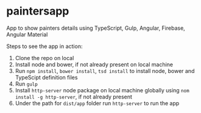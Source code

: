 # paintersapp
App to show painters details using TypeScript, Gulp, Angular, Firebase, Angular Material

Steps to see the app in action:

1. Clone the repo on local
2. Install node and bower, if not already present on local machine 
3. Run `npm install`, `bower install`, `tsd install` to install node, bower and TypeScipt definition files
4. Run `gulp`
5. Install `http-server` node package on local machine globally using `nom install -g http-server`, if not already present
6. Under the path for `dist/app` folder run `http-server` to run the app
